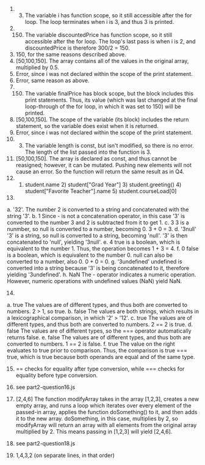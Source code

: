 1. 3. The variable i has function scope, so it still accessible after the for loop. The loop terminates when i is 3, and thus 3 is printed.
2. 150. The variable discountedPrice has function scope, so it still accessible after the for loop. The loop's last pass is when i is 2, and discountedPrice is therefore 300/2 = 150.
3. 150, for the same reasons described above. 
4. [50,100,150]. The array contains all of the values in the original array, multiplied by 0.5.
5. Error, since i was not declared within the scope of the print statement.
6. Error, same reason as above.
7. 150. The variable finalPrice has block scope, but the block includes this print statements. Thus, its value (which was last changed at the final loop-through of the for loop, in which it was set to 150) will be printed.
8. [50,100,150]. The scope of the variable (its block) includes the return statement, so the variable does exist when it is returned.
9. Error, since i was not declared within the scope of the print statement.
10. 3. The variable length is const, but isn't modified, so there is no error. The length of the list passed into the function is 3.
11. [50,100,150]. The array is declared as const, and thus cannot be reasigned; however, it can be mutated. Pushing new elements will not cause an error. So the function will return the same result as in Q4.
12. 1) student.name 2) student["Grad Year"] 3) student.greeting() 4) student["Favorite Teacher"].name 5) student.courseLoad[0]
13. 
a. '32'.    The number 2 is converted to a string and concatenated with the string '3'.
b. 1    Since - is not a concatenation operator, in this case '3' is converted to the number 3 and 2 is subtracted from it to get 1.
c. 3    3 is a nunmber, so null is converted to a number, becoming 0. 3 + 0 = 3.
d. '3null'    '3' is a string, so null is converted to a string, becoming 'null'. '3' is then concatenated to 'null', yielding '3null'.
e. 4    true is a boolean, which is equivalent to the number 1. Thus, the operation becomes 1 + 3 = 4.
f. 0    false is a boolean, which is equivalent to the number 0. null can also be converted to a number, also 0. 0 + 0 = 0.
g. '3undefined'    undefined is converted into a string because '3' is being concatenated to it, therefore yielding '3undefined'.
h. NaN    The - operator indicates a numeric operation. However, numeric operations with undefined values (NaN) yield NaN.

14. 
a. true    The values are of different types, and thus both are converted to numbers. 2 > 1, so true.
b. false    The values are both strings, which results in a lexicographical comparison, in which '2' > '12'.
c. true    The values are of different types, and thus both are converted to numbers. 2 == 2 is true.
d. false    The values are of different types, so the === operator automatically returns false. 
e. false    The values are of different types, and thus both are converted to numbers. 1 == 2 is false.
f. true    The value on the right evaluates to true prior to comparison. Thus, the comparison is true === true, which is true because both operands are equal and of the same type.

15. == checks for equality after type conversion, while === checks for equality before type conversion.

16. see part2-question16.js
17. [2,4,6]    The function modifyArray takes in the array [1,2,3], creates a new empty array, and runs a loop which iterates over every element of the passed-in array, applies the function doSomething() to it, and then adds it to the new array. doSomething, in this case, multiplies by 2, so modifyArray will return an array with all elements from the original array multiplied by 2. This means passing in [1,2,3] will yield [2,4,6].
18. see part2-question18.js
19. 1,4,3,2 (on separate lines, in that order)
